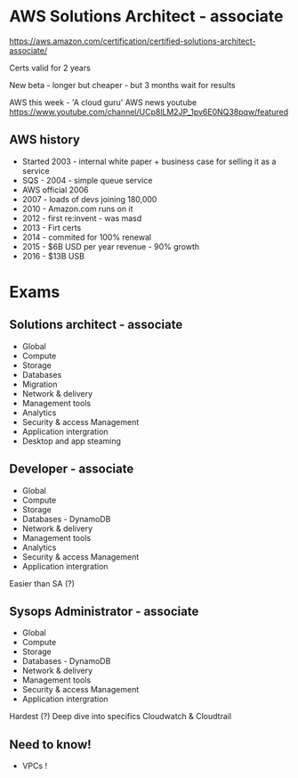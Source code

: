 AWS Solutions Architect - associate
======================================

https://aws.amazon.com/certification/certified-solutions-architect-associate/

Certs valid for 2 years

New beta - longer but cheaper - but 3 months wait for results

AWS this week - 'A cloud guru' AWS news youtube
https://www.youtube.com/channel/UCp8lLM2JP_1pv6E0NQ38pqw/featured

AWS history
---------------
* Started 2003 - internal white paper + business case for selling it as a service
* SQS - 2004 - simple queue service
* AWS official 2006
* 2007 - loads of devs joining 180,000
* 2010 - Amazon.com runs on it
* 2012 - first re:invent - was masd
* 2013 - Firt certs
* 2014 - commited for 100% renewal
* 2015 - $6B USD per year revenue - 90% growth
* 2016 - $13B USB

Exams
================

Solutions architect - associate
---------------

* Global
* Compute
* Storage
* Databases
* Migration
* Network & delivery
* Management tools
* Analytics
* Security & access Management
* Application intergration
* Desktop and app steaming

Developer - associate
---------------

* Global
* Compute
* Storage
* Databases - DynamoDB
* Network & delivery
* Management tools
* Analytics
* Security & access Management
* Application intergration

Easier than SA (?)

Sysops Administrator - associate
--------------

* Global
* Compute
* Storage
* Databases - DynamoDB
* Network & delivery
* Management tools
* Security & access Management
* Application intergration

Hardest (?)
Deep dive into specifics
Cloudwatch & Cloudtrail

Need to know!
--------------
* VPCs !
